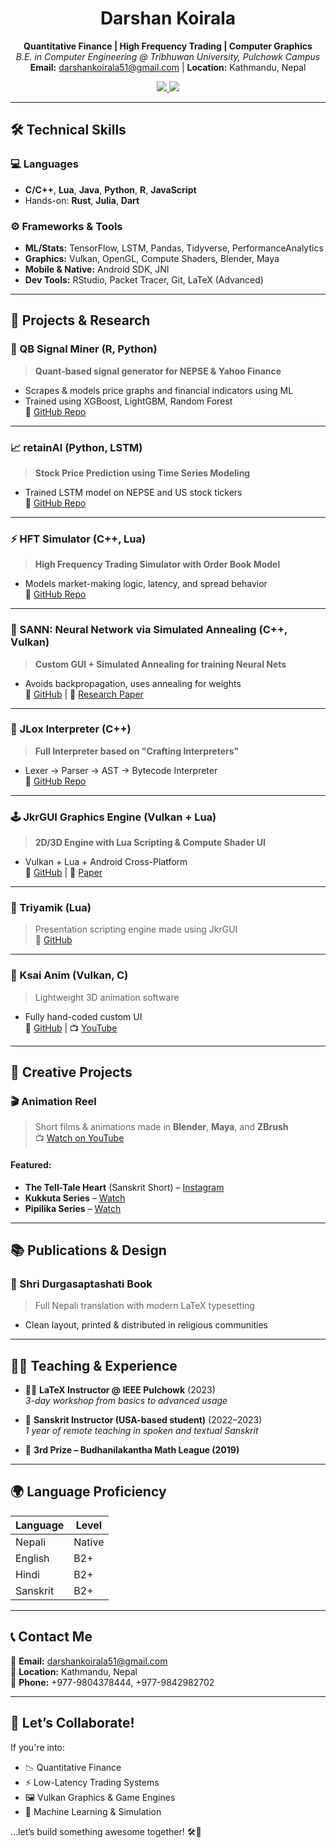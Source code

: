 <h1 align="center">Darshan Koirala</h1>
<p align="center">
  <strong>Quantitative Finance | High Frequency Trading | Computer Graphics</strong><br>
  <em>B.E. in Computer Engineering @ Tribhuwan University, Pulchowk Campus</em><br>
  <strong>Email:</strong> <a href="mailto:darshankoirala51@gmail.com">darshankoirala51@gmail.com</a> |
  <strong>Location:</strong> Kathmandu, Nepal  
</p>

<p align="center">
  <a href="https://github.com/theanimatorspal">
    <img src="https://img.shields.io/badge/GitHub-theanimatorspal-black?style=flat&logo=github" />
  </a>
  <a href="https://youtube.com/koiralasanskrit">
    <img src="https://img.shields.io/badge/YouTube-KoiralaSanskrit-red?style=flat&logo=youtube" />
  </a>
</p>

---

## 🛠️ Technical Skills

### 💻 Languages
- **C/C++**, **Lua**, **Java**, **Python**, **R**, **JavaScript**
- Hands-on: **Rust**, **Julia**, **Dart**

### ⚙️ Frameworks & Tools
- **ML/Stats:** TensorFlow, LSTM, Pandas, Tidyverse, PerformanceAnalytics  
- **Graphics:** Vulkan, OpenGL, Compute Shaders, Blender, Maya  
- **Mobile & Native:** Android SDK, JNI  
- **Dev Tools:** RStudio, Packet Tracer, Git, LaTeX (Advanced)

---

## 🚀 Projects & Research

### 🧠 QB Signal Miner (R, Python)
> **Quant-based signal generator for NEPSE & Yahoo Finance**
- Scrapes & models price graphs and financial indicators using ML
- Trained using XGBoost, LightGBM, Random Forest  
🔗 [GitHub Repo](https://github.com/theanimatorspal/QB-Stock-Market-Signal-Miner)

---

### 📈 retainAI (Python, LSTM)
> **Stock Price Prediction using Time Series Modeling**
- Trained LSTM model on NEPSE and US stock tickers  
🔗 [GitHub Repo](https://github.com/AnamolZ/retainAI)

---

### ⚡ HFT Simulator (C++, Lua)
> **High Frequency Trading Simulator with Order Book Model**
- Models market-making logic, latency, and spread behavior  
🔗 [GitHub Repo](https://github.com/theanimatorspal/ksai_HFT)

---

### 🔬 SANN: Neural Network via Simulated Annealing (C++, Vulkan)
> **Custom GUI + Simulated Annealing for training Neural Nets**  
- Avoids backpropagation, uses annealing for weights  
🔗 [GitHub](https://github.com/theanimatorspal/SANN) | 
📄 [Research Paper](https://www.researchgate.net/publication/380632886_Application_of_Simulated_Annealing_for_Training_Feed_Forward_Neural_Networks)

---

### 🧪 JLox Interpreter (C++)
> **Full Interpreter based on "Crafting Interpreters"**
- Lexer → Parser → AST → Bytecode Interpreter  
🔗 [GitHub Repo](https://github.com/theanimatorspal/JLoxInCpp)

---

### 🕹️ JkrGUI Graphics Engine (Vulkan + Lua)
> **2D/3D Engine with Lua Scripting & Compute Shader UI**  
- Vulkan + Lua + Android Cross-Platform  
🔗 [GitHub](https://github.com/theanimatorspal/jkrgui) | 
📄 [Paper](https://www.researchgate.net/publication/380632983_Application_of_Compute_Shaders_and_Viability_of_Hybrid_Mode_for_UI_Rendering)

---

### 🧾 Triyamik (Lua)
> Presentation scripting engine made using JkrGUI  
🔗 [GitHub](https://github.com/theanimatorspal/Triyamik)

---

### 🎥 Ksai Anim (Vulkan, C)
> Lightweight 3D animation software  
- Fully hand-coded custom UI  
🔗 [GitHub](https://github.com/theanimatorspal/ksai_anim) | 
📺 [YouTube](https://www.youtube.com/watch?v=CUaXP6BmwVE)

---

## 🎨 Creative Projects

### 🎬 Animation Reel
> Short films & animations made in **Blender**, **Maya**, and **ZBrush**  
📺 [Watch on YouTube](https://youtu.be/6fLBsLer_oA)

#### Featured:
- **The Tell-Tale Heart** (Sanskrit Short) – [Instagram](https://www.instagram.com/reel/Cpjph5Vo15l/)
- **Kukkuta Series** – [Watch](https://youtu.be/Zypaw2MjV1w?list=PLBiLHNU_1jTfpwHE6VGjacnz8tS99toG2)
- **Pipilika Series** – [Watch](https://youtu.be/1BJII1Z6WzU?list=PLBiLHNU_1jTdH2S45GhKDhvyZanUSIECJ)

---

## 📚 Publications & Design

### 📖 Shri Durgasaptashati Book
> Full Nepali translation with modern LaTeX typesetting  
- Clean layout, printed & distributed in religious communities

---

## 🧑‍🏫 Teaching & Experience

- 👨‍🏫 **LaTeX Instructor @ IEEE Pulchowk** (2023)  
  _3-day workshop from basics to advanced usage_

- 🧘 **Sanskrit Instructor (USA-based student)** (2022–2023)  
  _1 year of remote teaching in spoken and textual Sanskrit_

- 🏅 **3rd Prize – Budhanilakantha Math League (2019)**

---

## 🌍 Language Proficiency

| Language   | Level   |
|------------|---------|
| Nepali     | Native  |
| English    | B2+     |
| Hindi      | B2+     |
| Sanskrit   | B2+     |

---

## 📞 Contact Me

📧 **Email:** [darshankoirala51@gmail.com](mailto:darshankoirala51@gmail.com)  
📍 **Location:** Kathmandu, Nepal  
📱 **Phone:** +977-9804378444, +977-9842982702  

---

## 🤝 Let’s Collaborate!

If you're into:
- 📉 Quantitative Finance
- ⚡ Low-Latency Trading Systems
- 🖼️ Vulkan Graphics & Game Engines
- 🧠 Machine Learning & Simulation

…let’s build something awesome together! 🛠️🚀
